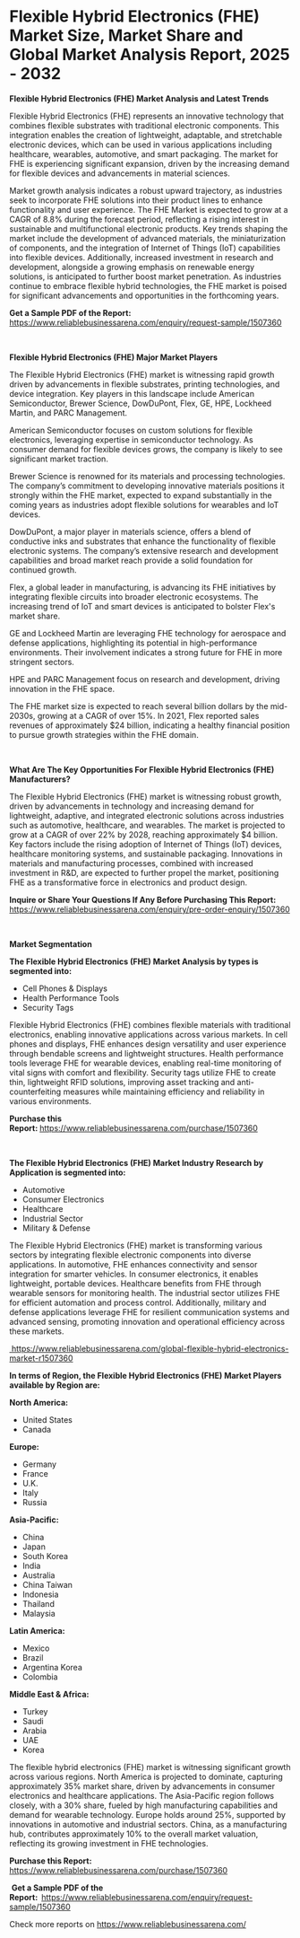 <p><h1>Flexible Hybrid Electronics (FHE) Market Size, Market Share and Global Market Analysis Report, 2025 - 2032</h1></p><p><strong>Flexible Hybrid Electronics (FHE) Market Analysis and Latest Trends</strong></p>
<p><p>Flexible Hybrid Electronics (FHE) represents an innovative technology that combines flexible substrates with traditional electronic components. This integration enables the creation of lightweight, adaptable, and stretchable electronic devices, which can be used in various applications including healthcare, wearables, automotive, and smart packaging. The market for FHE is experiencing significant expansion, driven by the increasing demand for flexible devices and advancements in material sciences.</p><p>Market growth analysis indicates a robust upward trajectory, as industries seek to incorporate FHE solutions into their product lines to enhance functionality and user experience. The FHE Market is expected to grow at a CAGR of 8.8% during the forecast period, reflecting a rising interest in sustainable and multifunctional electronic products. Key trends shaping the market include the development of advanced materials, the miniaturization of components, and the integration of Internet of Things (IoT) capabilities into flexible devices. Additionally, increased investment in research and development, alongside a growing emphasis on renewable energy solutions, is anticipated to further boost market penetration. As industries continue to embrace flexible hybrid technologies, the FHE market is poised for significant advancements and opportunities in the forthcoming years.</p></p>
<p><strong>Get a Sample PDF of the Report:&nbsp;</strong> <a href="https://www.reliablebusinessarena.com/enquiry/request-sample/1507360?utm_campaign=2225&utm_medium=2&utm_source=Github&utm_content=ia&utm_term=12022025&utm_id=flexible-hybrid-electronics-fhe">https://www.reliablebusinessarena.com/enquiry/request-sample/1507360</a></p>
<p>&nbsp;</p>
<p><strong>Flexible Hybrid Electronics (FHE) Major Market Players</strong></p>
<p><p>The Flexible Hybrid Electronics (FHE) market is witnessing rapid growth driven by advancements in flexible substrates, printing technologies, and device integration. Key players in this landscape include American Semiconductor, Brewer Science, DowDuPont, Flex, GE, HPE, Lockheed Martin, and PARC Management.</p><p>American Semiconductor focuses on custom solutions for flexible electronics, leveraging expertise in semiconductor technology. As consumer demand for flexible devices grows, the company is likely to see significant market traction.</p><p>Brewer Science is renowned for its materials and processing technologies. The company’s commitment to developing innovative materials positions it strongly within the FHE market, expected to expand substantially in the coming years as industries adopt flexible solutions for wearables and IoT devices.</p><p>DowDuPont, a major player in materials science, offers a blend of conductive inks and substrates that enhance the functionality of flexible electronic systems. The company’s extensive research and development capabilities and broad market reach provide a solid foundation for continued growth.</p><p>Flex, a global leader in manufacturing, is advancing its FHE initiatives by integrating flexible circuits into broader electronic ecosystems. The increasing trend of IoT and smart devices is anticipated to bolster Flex's market share.</p><p>GE and Lockheed Martin are leveraging FHE technology for aerospace and defense applications, highlighting its potential in high-performance environments. Their involvement indicates a strong future for FHE in more stringent sectors.</p><p>HPE and PARC Management focus on research and development, driving innovation in the FHE space.</p><p>The FHE market size is expected to reach several billion dollars by the mid-2030s, growing at a CAGR of over 15%. In 2021, Flex reported sales revenues of approximately $24 billion, indicating a healthy financial position to pursue growth strategies within the FHE domain.</p></p>
<p>&nbsp;</p>
<p><strong>What Are The Key Opportunities For Flexible Hybrid Electronics (FHE) Manufacturers?</strong></p>
<p><p>The Flexible Hybrid Electronics (FHE) market is witnessing robust growth, driven by advancements in technology and increasing demand for lightweight, adaptive, and integrated electronic solutions across industries such as automotive, healthcare, and wearables. The market is projected to grow at a CAGR of over 22% by 2028, reaching approximately $4 billion. Key factors include the rising adoption of Internet of Things (IoT) devices, healthcare monitoring systems, and sustainable packaging. Innovations in materials and manufacturing processes, combined with increased investment in R&D, are expected to further propel the market, positioning FHE as a transformative force in electronics and product design.</p></p>
<p><strong>Inquire or Share Your Questions If Any Before Purchasing This Report:</strong> <a href="https://www.reliablebusinessarena.com/enquiry/pre-order-enquiry/1507360?utm_campaign=2225&utm_medium=2&utm_source=Github&utm_content=ia&utm_term=12022025&utm_id=flexible-hybrid-electronics-fhe">https://www.reliablebusinessarena.com/enquiry/pre-order-enquiry/1507360</a></p>
<p>&nbsp;</p>
<p><strong>Market Segmentation</strong></p>
<p><strong>The Flexible Hybrid Electronics (FHE) Market Analysis by types is segmented into:</strong></p>
<p><ul><li>Cell Phones & Displays</li><li>Health Performance Tools</li><li>Security Tags</li></ul></p>
<p><p>Flexible Hybrid Electronics (FHE) combines flexible materials with traditional electronics, enabling innovative applications across various markets. In cell phones and displays, FHE enhances design versatility and user experience through bendable screens and lightweight structures. Health performance tools leverage FHE for wearable devices, enabling real-time monitoring of vital signs with comfort and flexibility. Security tags utilize FHE to create thin, lightweight RFID solutions, improving asset tracking and anti-counterfeiting measures while maintaining efficiency and reliability in various environments.</p></p>
<p><strong>Purchase this Report:&nbsp;</strong><a href="https://www.reliablebusinessarena.com/purchase/1507360?utm_campaign=2225&utm_medium=2&utm_source=Github&utm_content=ia&utm_term=12022025&utm_id=flexible-hybrid-electronics-fhe">https://www.reliablebusinessarena.com/purchase/1507360</a></p>
<p>&nbsp;</p>
<p><strong>The Flexible Hybrid Electronics (FHE) Market Industry Research by Application is segmented into:</strong></p>
<p><ul><li>Automotive</li><li>Consumer Electronics</li><li>Healthcare</li><li>Industrial Sector</li><li>Military & Defense</li></ul></p>
<p><p>The Flexible Hybrid Electronics (FHE) market is transforming various sectors by integrating flexible electronic components into diverse applications. In automotive, FHE enhances connectivity and sensor integration for smarter vehicles. In consumer electronics, it enables lightweight, portable devices. Healthcare benefits from FHE through wearable sensors for monitoring health. The industrial sector utilizes FHE for efficient automation and process control. Additionally, military and defense applications leverage FHE for resilient communication systems and advanced sensing, promoting innovation and operational efficiency across these markets.</p></p>
<p><a href="https://www.reliablebusinessarena.com/global-flexible-hybrid-electronics-market-r1507360?utm_campaign=2225&utm_medium=2&utm_source=Github&utm_content=ia&utm_term=12022025&utm_id=flexible-hybrid-electronics-fhe">&nbsp;https://www.reliablebusinessarena.com/global-flexible-hybrid-electronics-market-r1507360</a></p>
<p><strong>In terms of Region, the Flexible Hybrid Electronics (FHE) Market Players available by Region are:</strong></p>
<p>
    <p> <strong> North America: </strong>
        <ul>
            <li>United States</li>
            <li>Canada</li>
        </ul>
        </p> 
    <p> <strong> Europe: </strong>
        <ul>
            <li>Germany</li>
            <li>France</li>
            <li>U.K.</li>
            <li>Italy</li>
            <li>Russia</li>
        </ul>
        </p> 
    <p> <strong> Asia-Pacific: </strong>
        <ul>
            <li>China</li>
            <li>Japan</li>
            <li>South Korea</li>
            <li>India</li>
            <li>Australia</li>
            <li>China Taiwan</li>
            <li>Indonesia</li>
            <li>Thailand</li>
            <li>Malaysia</li>
        </ul>
        </p> 
    <p> <strong> Latin America: </strong>
        <ul>
            <li>Mexico</li>
            <li>Brazil</li>
            <li>Argentina Korea</li>
            <li>Colombia</li>
        </ul>
        </p> 
    <p> <strong> Middle East & Africa: </strong>
        <ul>
            <li>Turkey</li>
            <li>Saudi</li>
            <li>Arabia</li>
            <li>UAE</li>
            <li>Korea</li>
        </ul>
    </p>
    </p>
<p><p>The flexible hybrid electronics (FHE) market is witnessing significant growth across various regions. North America is projected to dominate, capturing approximately 35% market share, driven by advancements in consumer electronics and healthcare applications. The Asia-Pacific region follows closely, with a 30% share, fueled by high manufacturing capabilities and demand for wearable technology. Europe holds around 25%, supported by innovations in automotive and industrial sectors. China, as a manufacturing hub, contributes approximately 10% to the overall market valuation, reflecting its growing investment in FHE technologies.</p></p>
<p><strong>Purchase this Report: </strong><a href="https://www.reliablebusinessarena.com/purchase/1507360?utm_campaign=2225&utm_medium=2&utm_source=Github&utm_content=ia&utm_term=12022025&utm_id=flexible-hybrid-electronics-fhe">https://www.reliablebusinessarena.com/purchase/1507360</a></p>
<p>&nbsp;<strong>Get a Sample PDF of the Report:&nbsp;&nbsp;</strong><a href="https://www.reliablebusinessarena.com/enquiry/request-sample/1507360?utm_campaign=2225&utm_medium=2&utm_source=Github&utm_content=ia&utm_term=12022025&utm_id=flexible-hybrid-electronics-fhe">https://www.reliablebusinessarena.com/enquiry/request-sample/1507360</a></p>
<p><strong></strong></p>
<p>Check more reports on <a href="https://www.reliablebusinessarena.com/?utm_campaign=2225&utm_medium=2&utm_source=Github&utm_content=ia&utm_term=12022025&utm_id=flexible-hybrid-electronics-fhe">https://www.reliablebusinessarena.com/</a></p>